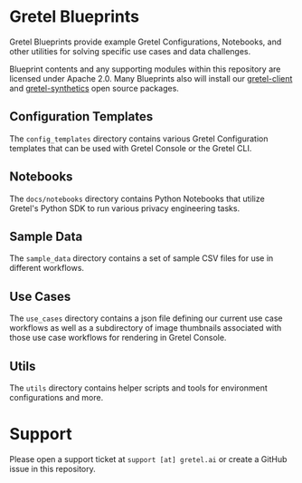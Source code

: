 # Gretel Blueprints

Gretel Blueprints provide example Gretel Configurations, Notebooks, and other utilities for solving specific use cases and data challenges.

Blueprint contents and any supporting modules within this repository are licensed under Apache 2.0. Many Blueprints also will install our [gretel-client](https://github.com/gretelai/gretel-python-client) and [gretel-synthetics](https://github.com/gretelai/gretel-synthetics) open source packages.

## Configuration Templates

The `config_templates` directory contains various Gretel Configuration templates that can be used with Gretel Console or the Gretel CLI.

## Notebooks

The `docs/notebooks` directory contains Python Notebooks that utilize Gretel's Python SDK to run various privacy engineering tasks.

## Sample Data

The `sample_data` directory contains a set of sample CSV files for use in different workflows.

## Use Cases

The `use_cases` directory contains a json file defining our current use case workflows as well as a subdirectory of image thumbnails associated with those use case workflows for rendering in Gretel Console.

## Utils

The `utils` directory contains helper scripts and tools for environment configurations and more.

# Support

Please open a support ticket at `support [at] gretel.ai` or create a GitHub issue in this repository.
